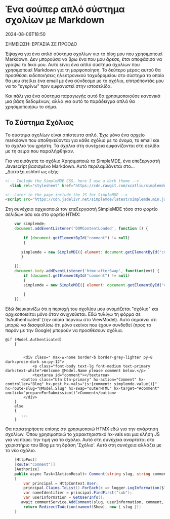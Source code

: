 # Ένα σούπερ απλό σύστημα σχολίων με Markdown

<!--category-- ASP.NET, Markdown -->
<datetime class="hidden">2024-08-06T18:50</datetime>

ΣΗΜΕΙΩΣΗ: ΕΡΓΑΣΙΑ ΣΕ ΠΡΟΟΔΟ

Έψαχνα για ένα απλό σύστημα σχολίων για το blog μου που χρησιμοποιεί Markdown. Δεν μπορούσα να βρω ένα που μου άρεσε, έτσι αποφάσισα να γράψω το δικό μου. Αυτό είναι ένα απλό σύστημα σχολίων που χρησιμοποιεί Markdown για τη μορφοποίηση. Το δεύτερο μέρος αυτού θα προσθέσει ειδοποιήσεις ηλεκτρονικού ταχυδρομείου στο σύστημα το οποίο θα μου στείλει ένα email με ένα σύνδεσμο με το σχόλιο, επιτρέποντάς μου να το "εγκρίνω" πριν εμφανιστεί στην ιστοσελίδα.

Και πάλι για ένα σύστημα παραγωγής αυτό θα χρησιμοποιούσε κανονικά μια βάση δεδομένων, αλλά για αυτό το παράδειγμα απλά θα χρησιμοποιήσω το σήμα.

## Το Σύστημα Σχόλιας

Το σύστημα σχολίων είναι απίστευτα απλό. Έχω μόνο ένα αρχείο markdown που αποθηκεύονται για κάθε σχόλιο με το όνομα, το email και το σχόλιο του χρήστη. Τα σχόλια στη συνέχεια εμφανίζονται στη σελίδα με τη σειρά που παραλήφθηκαν.

Για να εισάγετε το σχόλιο Χρησιμοποιώ το SimpleMDE, ένα επεξεργαστή Javascript βασισμένο Markdown.
Αυτό περιλαμβάνεται στο... _Διάταξη.cshtml ως εξής:

```html
<!-- Include the SimpleMDE CSS, here I use a dark theme -->
  <link rel="stylesheet" href="https://cdn.rawgit.com/xcatliu/simplemde-theme-dark/master/dist/simplemde-theme-dark.min.css">

<!--Later in the page include the JS for SimpleMDE -->
<script src="https://cdn.jsdelivr.net/simplemde/latest/simplemde.min.js"></script>

```

Στη συνέχεια αρχικοποιώ τον επεξεργαστή SimpleMDE τόσο στο φορτίο σελίδων όσο και στο φορτίο HTMX:

```javascript
    var simplemde;
    document.addEventListener('DOMContentLoaded', function () {
    
        if (document.getElementById("comment") != null)
        {
        
       simplemde = new SimpleMDE({ element: document.getElementById("comment") });
       }
        
    });
    document.body.addEventListener('htmx:afterSwap', function(evt) {
        if (document.getElementById("comment") != null)
        {
        simplemde = new SimpleMDE({ element: document.getElementById("comment") });
        
        }
    });
```

Εδώ διευκρινίζω ότι η περιοχή του σχολίου μου ονομάζεται "σχόλιο" και αρχικοποιείται μόνο όταν ανιχνεύεται. Εδώ τυλίγω τη φόρμα σε 'IsAuthenticated' (την οποία περνάω στο ViewModel). Αυτό σημαίνει ότι μπορώ να διασφαλίσω ότι μόνο εκείνοι που έχουν συνδεθεί (προς το παρόν με την Google) μπορούν να προσθέσουν σχόλια.

```razor
@if (Model.Authenticated)
    {
        
  
        <div class=" max-w-none border-b border-grey-lighter py-8 dark:prose-dark sm:py-12">
            <p class="font-body text-lg font-medium text-primary dark:text-white">Welcome @Model.Name please comment below.</p>
            <textarea id="comment"></textarea>
       <button class="btn btn-primary" hx-action="Comment" hx-controller="Blog" hx-post hx-vals="js:{comment: simplemde.value()}" hx-route-slug="@Model.Slug" hx-swap="outerHTML" hx-target="#comment" onclick="prepareForSubmission()">Comment</button>
        </div>
    }
    else
    {
       ...
    }
```

Θα παρατηρήσετε επίσης ότι χρησιμοποιώ HTMX εδώ για την ανάρτηση σχολίων. Όπου χρησιμοποιώ το χαρακτηριστικό hx-vals και μια κλήση JS για να πάρει την τιμή για το σχόλιο. Αυτό στη συνέχεια αναρτάται στο χειριστήριο του Blog με τη δράση 'Σχόλιο'. Αυτό στη συνέχεια αλλάζει με το νέο σχόλιο.

```csharp
    [HttpPost]
    [Route("comment")]
    [Authorize]
    public async Task<IActionResult> Comment(string slug, string comment)
    {
        var principal = HttpContext.User;
        principal.Claims.ToList().ForEach(c => logger.LogInformation($"{c.Type} : {c.Value}"));
        var nameIdentifier = principal.FindFirst("sub");
        var userInformation = GetUserInfo();
       await commentService.AddComment(slug, userInformation, comment, nameIdentifier.Value);
        return RedirectToAction(nameof(Show), new { slug });
    }

```
